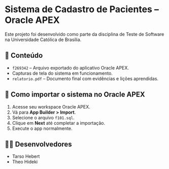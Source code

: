 # Sistema de Cadastro de Pacientes – Oracle APEX

Este projeto foi desenvolvido como parte da disciplina de Teste de Software na Universidade Católica de Brasília.

## 📄 Conteúdo

- `f269342` – Arquivo exportado do aplicativo Oracle APEX.
- Capturas de tela do sistema em funcionamento.
- `relatorio.pdf` – Documento final com evidências e lições aprendidas.

## 🚀 Como importar o sistema no Oracle APEX

1. Acesse seu workspace Oracle APEX.
2. Vá para **App Builder > Import**.
3. Selecione o arquivo `f101.sql`.
4. Clique em **Next** até completar a importação.
5. Execute o app normalmente.

## 👨‍💻 Desenvolvedores

- Tarso Hebert  
- Theo Hideki
